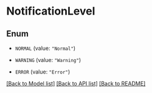 # NotificationLevel

## Enum


* `NORMAL` (value: `"Normal"`)

* `WARNING` (value: `"Warning"`)

* `ERROR` (value: `"Error"`)


[[Back to Model list]](../README.md#documentation-for-models) [[Back to API list]](../README.md#documentation-for-api-endpoints) [[Back to README]](../README.md)


